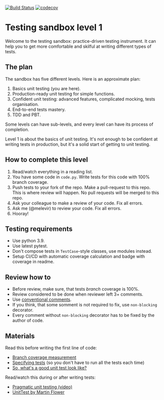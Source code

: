 [![Build Status](https://travis-ci.org/katyaaa86/level_1.svg?branch=main)](https://travis-ci.org/katyaaa86/level_1)
[![codecov](https://codecov.io/gh/katyaaa86/level_1/branch/main/graph/badge.svg?token=I2DA5UZ006)](https://codecov.io/gh/katyaaa86/level_1)

# Testing sandbox level 1

Welcome to the testing sandbox: practice-driven testing instrument.
It can help you to get more comfortable and skilful at writing different
types of tests.

## The plan

The sandbox has five different levels. Here is an approximate plan:

1. Basics unit testing (you are here).
2. Production-ready unit testing for simple functions.
3. Confident unit testing: advanced features, complicated mocking, tests organisation.
4. End-to-end tests mastery.
5. TDD and PBT.

Some levels can have sub-levels, and every level can have its process of completion.

Level 1 is about the basics of unit testing.
It's not enough to be confident at writing tests in production,
but it's a solid start of getting to unit testing.

## How to complete this level

1. Read/watch everything in a reading list.
2. You have some code in `code.py`. Write tests for this code with 100% branch coverage.
3. Push tests to your fork of the repo. Make a pull-request to this repo. This is where review will happen. 
   No pull requests will be merged to this repo.
3. Ask your colleague to make a review of your code. Fix all errors.
4. Ask me (@melevir) to review your code. Fix all errors.
5. Hooray!

## Testing requirements

- Use python 3.9.
- Use latest pytest.
- Don't compose tests in `TestCase`-style classes, use modules instead.
- Setup CI/CD with automatic coverage calculation and badge with coverage in readme.

## Review how to

- Before review, make sure, that tests *branch* coverage is 100%.
- Review considered to be done when reviewer left 3+ comments.
- Use [conventional comments](https://conventionalcomments.org/).
- If you think, that some somment is not required to fix, use `non-blocking` decorator.
- Every comment without `non-blocking` decorator has to be fixed by the author of code.

## Materials

Read this before writing the first line of code:

- [Branch coverage measurement](https://coverage.readthedocs.io/en/coverage-5.5/branch.html)
- [Specifying tests](https://docs.pytest.org/en/stable/usage.html#specifying-tests-selecting-tests) (so you don't have to run all the tests each time)
- [So, what's a good unit test look like?](https://medium.com/chris-nielsen/so-whats-a-good-unit-test-look-like-71f750333ac0)

Read/watch this during or after writing tests:

- [Pragmatic unit testing (video)](https://www.youtube.com/watch?v=5iJWOPaNZDA)
- [UnitTest by Martin Flower](https://martinfowler.com/bliki/UnitTest.html)
